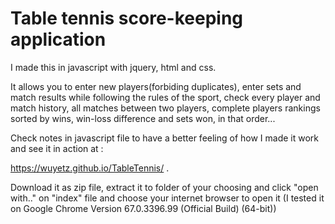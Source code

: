# Table tennis score-keeping application

I made this in javascript with jquery, html and css.

It allows you to enter new players(forbiding duplicates), enter sets and match results while following the rules of the sport, check every player and match history, all matches between two players, complete players rankings sorted by wins, win-loss difference and sets won, in that order...

Check notes in javascript file to have a better feeling of how I made it work and see it in action at : 

https://wuyetz.github.io/TableTennis/ .

Download it as zip file, extract it to folder of your choosing and click "open with.." on "index" file and choose your internet browser to open it (I tested it on Google Chrome Version 67.0.3396.99 (Official Build) (64-bit))
